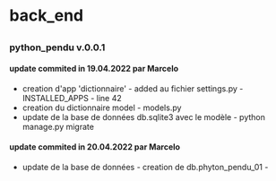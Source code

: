 # back_end
## 
### python_pendu v.0.0.1
#### update commited in 19.04.2022 par Marcelo
- creation d'app 'dictionnaire' - added au fichier settings.py - INSTALLED_APPS - line 42
- creation du dictionnaire model - models.py
- update de la base de données db.sqlite3 avec le modèle - python manage.py migrate
#### update commited in 20.04.2022 par Marcelo
- update de la base de données - creation de db.phyton_pendu_01 - 
